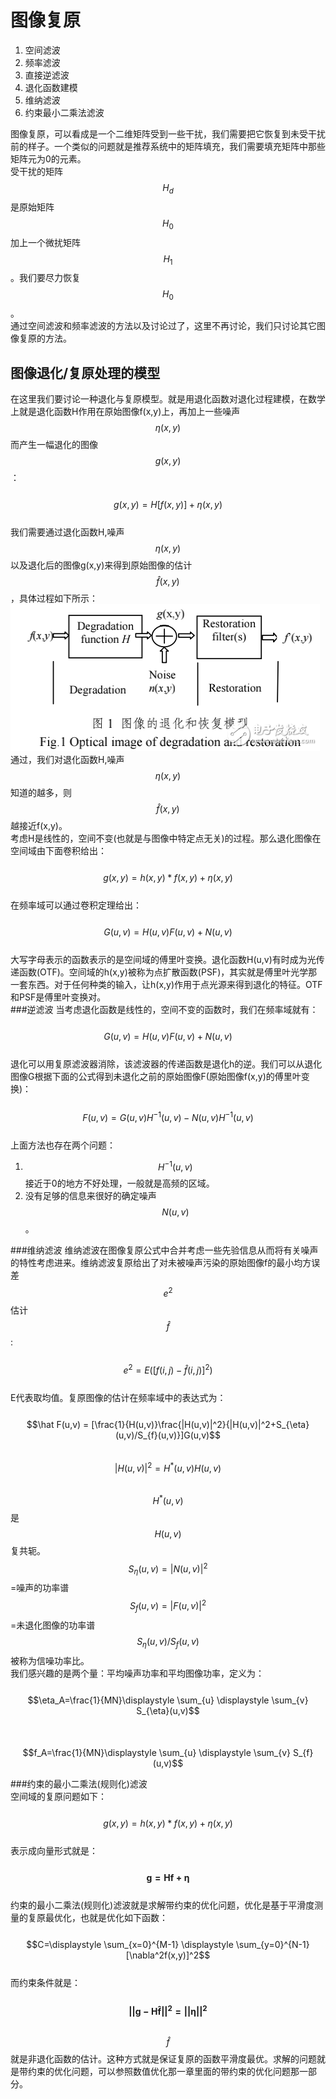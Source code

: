 # 图像复原

1. 空间滤波
2. 频率滤波
3. 直接逆滤波
4. 退化函数建模
5. 维纳滤波
6. 约束最小二乘法滤波   

图像复原，可以看成是一个二维矩阵受到一些干扰，我们需要把它恢复到未受干扰前的样子。一个类似的问题就是推荐系统中的矩阵填充，我们需要填充矩阵中那些矩阵元为0的元素。  
受干扰的矩阵$$H_d$$是原始矩阵$$H_0$$加上一个微扰矩阵$$H_1$$。我们要尽力恢复$$H_0$$。  
通过空间滤波和频率滤波的方法以及讨论过了，这里不再讨论，我们只讨论其它图像复原的方法。

## 图像退化/复原处理的模型
在这里我们要讨论一种退化与复原模型。就是用退化函数对退化过程建模，在数学上就是退化函数H作用在原始图像f(x,y)上，再加上一些噪声$$\eta (x,y)$$而产生一幅退化的图像$$g(x,y)$$：  
&emsp;&emsp;$$g(x,y) = H[f(x,y)]+\eta (x,y)$$  
我们需要通过退化函数H,噪声$$\eta (x,y)$$以及退化后的图像g(x,y)来得到原始图像的估计$$\hat f(x,y)$$，具体过程如下所示：   
![](/assets/image_degradation_restoration.png)  
通过，我们对退化函数H,噪声$$\eta (x,y)$$知道的越多，则$$\hat f(x,y)$$越接近f(x,y)。  
考虑H是线性的，空间不变(也就是与图像中特定点无关)的过程。那么退化图像在空间域由下面卷积给出：  
&emsp;&emsp;$$g(x,y) = h(x,y)*f(x,y)+\eta (x,y)$$  
在频率域可以通过卷积定理给出：  
&emsp;&emsp;$$G(u,v) = H(u,v)F(u,v)+N(u,v)$$  
大写字母表示的函数表示的是空间域的傅里叶变换。退化函数H(u,v)有时成为光传递函数(OTF)。空间域的h(x,y)被称为点扩散函数(PSF)，其实就是傅里叶光学那一套东西。对于任何种类的输入，让h(x,y)作用于点光源来得到退化的特征。OTF和PSF是傅里叶变换对。    
###逆滤波
当考虑退化函数是线性的，空间不变的函数时，我们在频率域就有：  
&emsp;&emsp;$$G(u,v) = H(u,v)F(u,v)+N(u,v)$$  
退化可以用复原滤波器消除，该滤波器的传递函数是退化h的逆。我们可以从退化图像G根据下面的公式得到未退化之前的原始图像F(原始图像f(x,y)的傅里叶变换)：  
&emsp;&emsp;$$F(u,v) = G(u,v)H^{-1}(u,v)-N(u,v)H^{-1}(u,v)$$     
上面方法也存在两个问题：  
1. $$H^{-1}(u,v)$$接近于0的地方不好处理，一般就是高频的区域。   
2. 没有足够的信息来很好的确定噪声$$N(u,v)$$。  

###维纳滤波
维纳滤波在图像复原公式中合并考虑一些先验信息从而将有关噪声的特性考虑进来。维纳滤波复原给出了对未被噪声污染的原始图像f的最小均方误差$$e^2$$估计$$\hat f$$:  
&emsp;&emsp;$$e^2 = E([f(i,j) - \hat f(i,j)]^2)$$   
E代表取均值。复原图像的估计在频率域中的表达式为：  
&emsp;&emsp;$$\hat F(u,v) = [\frac{1}{H(u,v)}\frac{|H(u,v)|^2}{|H(u,v)|^2+S_{\eta}(u,v)/S_{f}(u,v)}]G(u,v)$$   
$$|H(u,v)|^2 = H^*(u,v)H(u,v)$$   
$$H^*(u,v)$$是$$H(u,v)$$复共轭。  
$$S_{\eta}(u,v) = |N(u,v)|^2$$=噪声的功率谱  
$$S_{f}(u,v) = |F(u,v)|^2$$=未退化图像的功率谱   
$$S_{\eta}(u,v)/S_{f}(u,v)$$被称为信噪功率比。  
我们感兴趣的是两个量：平均噪声功率和平均图像功率，定义为：  
&emsp;&emsp;$$\eta_A=\frac{1}{MN}\displaystyle \sum_{u} \displaystyle \sum_{v} S_{\eta}(u,v)$$  
&emsp;&emsp;$$f_A=\frac{1}{MN}\displaystyle \sum_{u} \displaystyle \sum_{v} S_{f}(u,v)$$  

###约束的最小二乘法(规则化)滤波   
空间域的复原问题如下：  
&emsp;&emsp;$$g(x,y) = h(x,y)*f(x,y)+\eta (x,y)$$  
表示成向量形式就是：  
&emsp;&emsp;$$\mathbf{g = Hf + \eta}$$  
约束的最小二乘法(规则化)滤波就是求解带约束的优化问题，优化是基于平滑度测量的复原最优化，也就是优化如下函数：  
&emsp;&emsp;$$C=\displaystyle \sum_{x=0}^{M-1} \displaystyle \sum_{y=0}^{N-1}[\nabla^2f(x,y)]^2$$    
而约束条件就是：  
&emsp;&emsp;$$\mathbf{||g - H\hat f||^2  = ||\eta||^2}$$  
$$\hat f$$就是非退化函数的估计。这种方式就是保证复原的函数平滑度最优。求解的问题就是带约束的优化问题，可以参照数值优化那一章里面的带约束的优化问题那一部分。  




